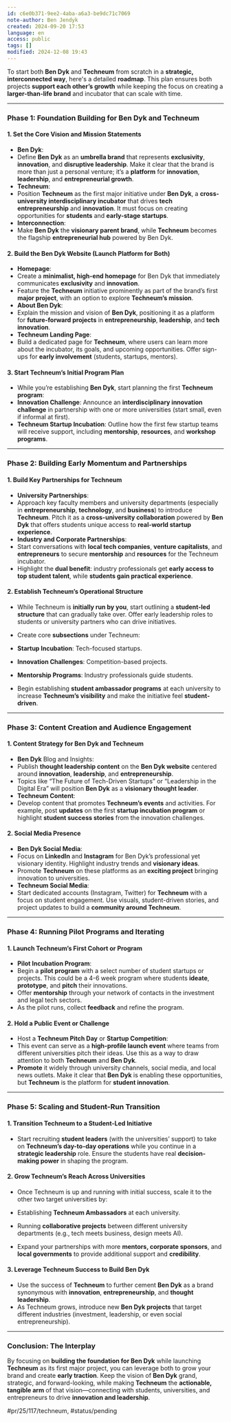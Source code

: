 ```yaml
---
id: c6e0b371-9ee2-4aba-a6a3-be9dc71c7069
note-author: Ben Jendyk
created: 2024-09-20 17:53
language: en
access: public
tags: []
modified: 2024-12-08 19:43
---
```


To start both **Ben Dyk** and **Techneum** from scratch in a **strategic, interconnected way**, here's a detailed **roadmap**. This plan ensures both projects **support each other’s growth** while keeping the focus on creating a **larger-than-life brand** and incubator that can scale with time.

---

### **Phase 1: Foundation Building for Ben Dyk and Techneum**

#### **1. Set the Core Vision and Mission Statements**

- **Ben Dyk**:
- Define **Ben Dyk** as an **umbrella brand** that represents **exclusivity**, **innovation**, and **disruptive leadership**. Make it clear that the brand is more than just a personal venture; it’s a **platform** for **innovation**, **leadership**, and **entrepreneurial growth**.
- **Techneum**:
- Position **Techneum** as the first major initiative under **Ben Dyk**, a **cross-university interdisciplinary incubator** that drives **tech entrepreneurship** and **innovation**. It must focus on creating opportunities for **students** and **early-stage startups**.
- **Interconnection**:
- Make **Ben Dyk** the **visionary parent brand**, while **Techneum** becomes the flagship **entrepreneurial hub** powered by Ben Dyk.

#### **2. Build the Ben Dyk Website (Launch Platform for Both)**

- **Homepage**:
- Create a **minimalist, high-end homepage** for Ben Dyk that immediately communicates **exclusivity** and **innovation**.
- Feature the **Techneum** initiative prominently as part of the brand’s first **major project**, with an option to explore **Techneum’s mission**.
- **About Ben Dyk**:
- Explain the mission and vision of **Ben Dyk**, positioning it as a platform for **future-forward projects** in **entrepreneurship**, **leadership**, and **tech innovation**.
- **Techneum Landing Page**:
- Build a dedicated page for **Techneum**, where users can learn more about the incubator, its goals, and upcoming opportunities. Offer sign-ups for **early involvement** (students, startups, mentors).

#### **3. Start Techneum’s Initial Program Plan**

- While you’re establishing **Ben Dyk**, start planning the first **Techneum program**:
- **Innovation Challenge**: Announce an **interdisciplinary innovation challenge** in partnership with one or more universities (start small, even if informal at first).
- **Techneum Startup Incubation**: Outline how the first few startup teams will receive support, including **mentorship**, **resources**, and **workshop programs**.

---

### **Phase 2: Building Early Momentum and Partnerships**

#### **1. Build Key Partnerships for Techneum**

- **University Partnerships**:
- Approach key faculty members and university departments (especially in **entrepreneurship**, **technology**, and **business**) to introduce **Techneum**. Pitch it as a **cross-university collaboration** powered by **Ben Dyk** that offers students unique access to **real-world startup experience**.
- **Industry and Corporate Partnerships**:
- Start conversations with **local tech companies**, **venture capitalists**, and **entrepreneurs** to secure **mentorship** and **resources** for the Techneum incubator.
- Highlight the **dual benefit**: industry professionals get **early access to top student talent**, while **students gain practical experience**.

#### **2. Establish Techneum’s Operational Structure**

- While Techneum is **initially run by you**, start outlining a **student-led structure** that can gradually take over. Offer early leadership roles to students or university partners who can drive initiatives.
- Create core **subsections** under Techneum:
- **Startup Incubation**: Tech-focused startups.
- **Innovation Challenges**: Competition-based projects.
- **Mentorship Programs**: Industry professionals guide students.

- Begin establishing **student ambassador programs** at each university to increase **Techneum’s visibility** and make the initiative feel **student-driven**.

---

### **Phase 3: Content Creation and Audience Engagement**

#### **1. Content Strategy for Ben Dyk and Techneum**

- **Ben Dyk** Blog and Insights:
- Publish **thought leadership content** on the **Ben Dyk website** centered around **innovation**, **leadership**, and **entrepreneurship**.
- Topics like “The Future of Tech-Driven Startups” or “Leadership in the Digital Era” will position **Ben Dyk** as a **visionary thought leader**.
- **Techneum Content**:
- Develop content that promotes **Techneum’s events** and activities. For example, post **updates** on the first **startup incubation program** or highlight **student success stories** from the innovation challenges.

#### **2. Social Media Presence**

- **Ben Dyk Social Media**:
- Focus on **LinkedIn** and **Instagram** for Ben Dyk’s professional yet visionary identity. Highlight industry trends and **visionary ideas**.
- Promote **Techneum** on these platforms as an **exciting project** bringing innovation to universities.
- **Techneum Social Media**:
- Start dedicated accounts (Instagram, Twitter) for **Techneum** with a focus on student engagement. Use visuals, student-driven stories, and project updates to build a **community around Techneum**.

---

### **Phase 4: Running Pilot Programs and Iterating**

#### **1. Launch Techneum’s First Cohort or Program**

- **Pilot Incubation Program**:
- Begin a **pilot program** with a select number of student startups or projects. This could be a 4-6 week program where students **ideate**, **prototype**, and **pitch** their innovations.
- Offer **mentorship** through your network of contacts in the investment and legal tech sectors.
- As the pilot runs, collect **feedback** and refine the program.

#### **2. Hold a Public Event or Challenge**

- Host a **Techneum Pitch Day** or **Startup Competition**:
- This event can serve as a **high-profile launch event** where teams from different universities pitch their ideas. Use this as a way to draw attention to both **Techneum** and **Ben Dyk**.
- **Promote** it widely through university channels, social media, and local news outlets. Make it clear that **Ben Dyk** is enabling these opportunities, but **Techneum** is the platform for **student innovation**.

---

### **Phase 5: Scaling and Student-Run Transition**

#### **1. Transition Techneum to a Student-Led Initiative**

- Start recruiting **student leaders** (with the universities’ support) to take on **Techneum’s day-to-day operations** while you continue in a **strategic leadership** role. Ensure the students have real **decision-making power** in shaping the program.

#### **2. Grow Techneum’s Reach Across Universities**

- Once Techneum is up and running with initial success, scale it to the other two target universities by:
- Establishing **Techneum Ambassadors** at each university.
- Running **collaborative projects** between different university departments (e.g., tech meets business, design meets AI).

- Expand your partnerships with more **mentors, corporate sponsors**, and **local governments** to provide additional support and **credibility**.

#### **3. Leverage Techneum Success to Build Ben Dyk**

- Use the success of **Techneum** to further cement **Ben Dyk** as a brand synonymous with **innovation**, **entrepreneurship**, and **thought leadership**.
- As Techneum grows, introduce new **Ben Dyk projects** that target different industries (investment, leadership, or even social entrepreneurship).

---

### **Conclusion: The Interplay**

By focusing on **building the foundation for Ben Dyk** while launching **Techneum** as its first major project, you can leverage both to grow your brand and create **early traction**. Keep the vision of **Ben Dyk** grand, strategic, and forward-looking, while making **Techneum** the **actionable, tangible arm** of that vision—connecting with students, universities, and entrepreneurs to drive **innovation and leadership**.


#pr/25/117/techneum, #status/pending